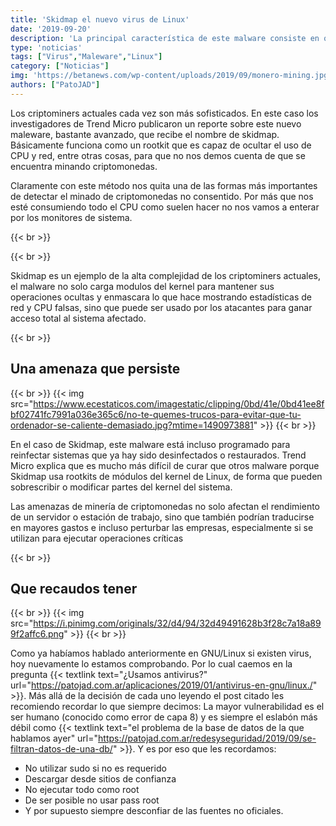 ```yaml
---
title: 'Skidmap el nuevo virus de Linux'
date: '2019-09-20'
description: 'La principal característica de este malware consiste en que es capaz de ocultar el alto consumo de CPU realizado para minar criptomonedas.'
type: 'noticias'
tags: ["Virus","Maleware","Linux"]
category: ["Noticias"]
img: 'https://betanews.com/wp-content/uploads/2019/09/monero-mining.jpg'
authors: ["PatoJAD"]
---
```


Los criptominers actuales cada vez son más sofisticados. En este caso los investigadores de Trend Micro publicaron un reporte sobre este nuevo maleware, bastante avanzado, que recibe el nombre de skidmap. Básicamente funciona como un rootkit que es capaz de ocultar el uso de CPU y red, entre otras cosas, para que no nos demos cuenta de que se encuentra minando criptomonedas.

Claramente con este método nos quita una de las formas más importantes de detectar el minado de criptomonedas no consentido. Por más que nos esté consumiendo todo el CPU como suelen hacer no nos vamos a enterar por los monitores de sistema.

{{< br >}}
 
{{< br >}}

Skidmap es un ejemplo de la alta complejidad de los criptominers actuales, el malware no solo carga modulos del kernel para mantener sus operaciones ocultas y enmascara lo que hace mostrando estadísticas de red y CPU falsas, sino que puede ser usado por los atacantes para ganar acceso total al sistema afectado.

{{< br >}}

## Una amenaza que persiste

{{< br >}}
{{< img src="https://www.ecestaticos.com/imagestatic/clipping/0bd/41e/0bd41ee8fbf02741fc7991a036e365c6/no-te-quemes-trucos-para-evitar-que-tu-ordenador-se-caliente-demasiado.jpg?mtime=1490973881" >}}
{{< br >}}

En el caso de Skidmap, este malware está incluso programado para reinfectar sistemas que ya hay sido desinfectados o restaurados. Trend Micro explica que es mucho más difícil de curar que otros malware porque Skidmap usa rootkits de módulos del kernel de Linux, de forma que pueden sobrescribir o modificar partes del kernel del sistema.

Las amenazas de minería de criptomonedas no solo afectan el rendimiento de un servidor o estación de trabajo, sino que también podrían traducirse en mayores gastos e incluso perturbar las empresas, especialmente si se utilizan para ejecutar operaciones críticas

{{< br >}}

## Que recaudos tener

{{< br >}}
{{< img src="https://i.pinimg.com/originals/32/d4/94/32d49491628b3f28c7a18a899f2affc6.png" >}}
{{< br >}}


Como ya habíamos hablado anteriormente en GNU/Linux si existen virus, hoy nuevamente lo estamos comprobando. Por lo cual caemos en la pregunta {{< textlink text="¿Usamos antivirus?" url="https://patojad.com.ar/aplicaciones/2019/01/antivirus-en-gnu/linux./" >}}. Más allá de la decisión de cada uno leyendo el post citado les recomiendo recordar lo que siempre decimos: La mayor vulnerabilidad es el ser humano (conocido como error de capa 8) y es siempre el eslabón más débil como {{< textlink text="el problema de la base de datos de la que hablamos ayer" url="https://patojad.com.ar/redesyseguridad/2019/09/se-filtran-datos-de-una-db/" >}}. Y es por eso que les recordamos:

* No utilizar sudo si no es requerido
* Descargar desde sitios de confianza
* No ejecutar todo como root
* De ser posible no usar pass root
* Y por supuesto siempre desconfiar de las fuentes no oficiales.
